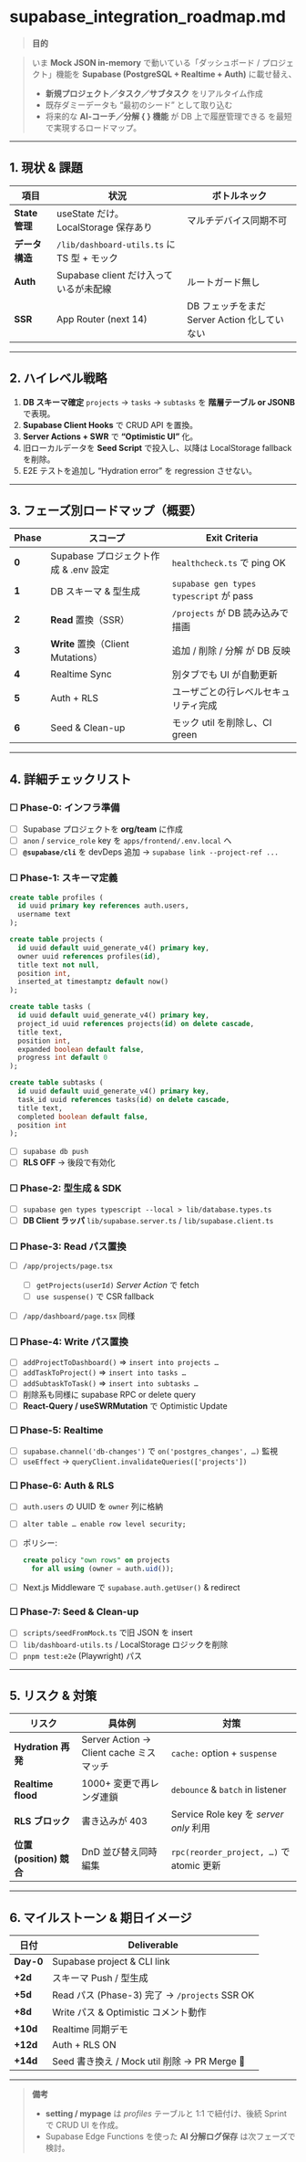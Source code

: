 # supabase_integration_roadmap.md
> **目的**


> いま **Mock JSON in-memory** で動いている「ダッシュボード / プロジェクト」機能を **Supabase (PostgreSQL + Realtime + Auth)** に載せ替え、
> - **新規プロジェクト／タスク／サブタスク** をリアルタイム作成
> - 既存ダミーデータも “最初のシード” として取り込む
> - 将来的な **AI‐コーチ／分解 { } 機能** が DB 上で履歴管理できる
> を最短で実現するロードマップ。

---

## 1. 現状 & 課題

| 項目 | 状況 | ボトルネック |
|------|------|--------------|
| **State 管理** | useState だけ。LocalStorage 保存あり | マルチデバイス同期不可 |
| **データ構造** | `/lib/dashboard-utils.ts` に TS 型 + モック |   |
| **Auth** | Supabase client だけ入っているが未配線 | ルートガード無し |
| **SSR** | App Router (next 14) | DB フェッチをまだ Server Action 化していない |

---

## 2. ハイレベル戦略

1. **DB スキーマ確定**
   `projects` → `tasks` → `subtasks` を **階層テーブル or JSONB** で表現。
2. **Supabase Client Hooks** で CRUD API を置換。
3. **Server Actions + SWR** で **“Optimistic UI”** 化。
4. 旧ローカルデータを **Seed Script** で投入し、以降は LocalStorage fallback を削除。
5. E2E テストを追加し “Hydration error” を regression させない。

---

## 3. フェーズ別ロードマップ（概要）

| Phase | スコープ | Exit Criteria |
|-------|---------|---------------|
| **0** | Supabase プロジェクト作成 & .env 設定 | `healthcheck.ts` で ping OK |
| **1** | DB スキーマ & 型生成 | `supabase gen types typescript` が pass |
| **2** | **Read** 置換（SSR） | `/projects` が DB 読み込みで描画 |
| **3** | **Write** 置換（Client Mutations） | 追加 / 削除 / 分解 が DB 反映 |
| **4** | Realtime Sync | 別タブでも UI が自動更新 |
| **5** | Auth + RLS | ユーザごとの行レベルセキュリティ完成 |
| **6** | Seed & Clean-up | モック util を削除し、CI green |

---

## 4. 詳細チェックリスト

### ☐ Phase-0: インフラ準備
- [ ] Supabase プロジェクトを **org/team** に作成
- [ ] `anon` / `service_role` key を `apps/frontend/.env.local` へ
- [ ] **`@supabase/cli`** を devDeps 追加 → `supabase link --project-ref ...`

### ☐ Phase-1: スキーマ定義
```sql
create table profiles (
  id uuid primary key references auth.users,
  username text
);

create table projects (
  id uuid default uuid_generate_v4() primary key,
  owner uuid references profiles(id),
  title text not null,
  position int,
  inserted_at timestamptz default now()
);

create table tasks (
  id uuid default uuid_generate_v4() primary key,
  project_id uuid references projects(id) on delete cascade,
  title text,
  position int,
  expanded boolean default false,
  progress int default 0
);

create table subtasks (
  id uuid default uuid_generate_v4() primary key,
  task_id uuid references tasks(id) on delete cascade,
  title text,
  completed boolean default false,
  position int
);
````

* [ ] `supabase db push`
* [ ] **RLS OFF** → 後段で有効化

### ☐ Phase-2: 型生成 & SDK

* [ ] `supabase gen types typescript --local > lib/database.types.ts`
* [ ] **DB Client ラッパ** `lib/supabase.server.ts` / `lib/supabase.client.ts`

### ☐ Phase-3: Read パス置換

* [ ] `/app/projects/page.tsx`

  * [ ] `getProjects(userId)` *Server Action* で fetch
  * [ ] `use suspense()` で CSR fallback
* [ ] `/app/dashboard/page.tsx` 同様

### ☐ Phase-4: Write パス置換

* [ ] `addProjectToDashboard()` ⇒ `insert into projects …`
* [ ] `addTaskToProject()` ⇒ `insert into tasks …`
* [ ] `addSubtaskToTask()` ⇒ `insert into subtasks …`
* [ ] 削除系も同様に supabase RPC or delete query
* [ ] **React-Query / useSWRMutation** で Optimistic Update

### ☐ Phase-5: Realtime

* [ ] `supabase.channel('db-changes')` で `on('postgres_changes', …)` 監視
* [ ] `useEffect` → `queryClient.invalidateQueries(['projects'])`

### ☐ Phase-6: Auth & RLS

* [ ] `auth.users` の UUID を `owner` 列に格納
* [ ] `alter table … enable row level security;`
* [ ] ポリシー:

  ```sql
  create policy "own rows" on projects
    for all using (owner = auth.uid());
  ```
* [ ] Next.js Middleware で `supabase.auth.getUser()` & redirect

### ☐ Phase-7: Seed & Clean-up

* [ ] `scripts/seedFromMock.ts` で旧 JSON を insert
* [ ] `lib/dashboard-utils.ts` / LocalStorage ロジックを削除
* [ ] `pnpm test:e2e` (Playwright) パス

---

## 5. リスク & 対策

| リスク                  | 具体例                                | 対策                                    |
| -------------------- | ---------------------------------- | ------------------------------------- |
| **Hydration 再発**     | Server Action → Client cache ミスマッチ | `cache:` option + `suspense`          |
| **Realtime flood**   | 1000+ 変更で再レンダ連鎖                    | `debounce` & `batch` in listener      |
| **RLS ブロック**         | 書き込みが 403                          | Service Role key を *server only* 利用   |
| **位置 (position) 競合** | DnD 並び替え同時編集                       | `rpc(reorder_project, …)` で atomic 更新 |

---

## 6. マイルストーン & 期日イメージ

| 日付        | Deliverable                               |
| --------- | ----------------------------------------- |
| **Day-0** | Supabase project & CLI link               |
| **+2d**   | スキーマ Push / 型生成                           |
| **+5d**   | Read パス (Phase-3) 完了 → `/projects` SSR OK |
| **+8d**   | Write パス & Optimistic コメント動作              |
| **+10d**  | Realtime 同期デモ                             |
| **+12d**  | Auth + RLS ON                             |
| **+14d**  | Seed 書き換え / Mock util 削除 → PR Merge 🚀    |

---

> **備考**
>
> * **setting / mypage** は *profiles* テーブルと 1:1 で紐付け、後続 Sprint で CRUD UI を作成。
> * Supabase Edge Functions を使った **AI 分解ログ保存** は次フェーズで検討。
